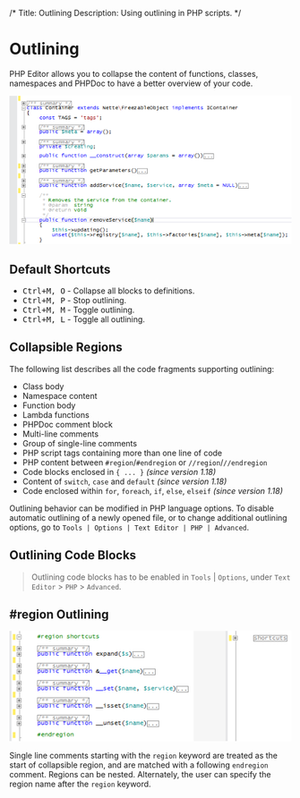 /*
Title: Outlining
Description: Using outlining in PHP scripts.
*/

# Outlining

PHP Editor allows you to collapse the content of functions, classes, namespaces and PHPDoc to have a better overview of your code.

![PHP code outlining](imgs/phptools-outlining.png "PHP code outlining.")

## Default Shortcuts

- <kbd>Ctrl+M, O</kbd> - Collapse all blocks to definitions.
- <kbd>Ctrl+M, P</kbd> - Stop outlining.
- <kbd>Ctrl+M, M</kbd> - Toggle outlining.
- <kbd>Ctrl+M, L</kbd> - Toggle all outlining.

## Collapsible Regions

The following list describes all the code fragments supporting outlining:

- Class body
- Namespace content
- Function body
- Lambda functions
- PHPDoc comment block
- Multi-line comments
- Group of single-line comments
- PHP script tags containing more than one line of code
- PHP content between `#region`/`#endregion` or `//region`/`//endregion`
- Code blocks enclosed in `{ ... }` *(since version 1.18)*
- Content of `switch`, `case` and `default` *(since version 1.18)*
- Code enclosed within `for`, `foreach`, `if`, `else`, `elseif` *(since version 1.18)*

Outlining behavior can be modified in PHP language options. To disable automatic outlining of a newly opened file, or to change additional outlining options, go to `Tools | Options | Text Editor | PHP | Advanced`.

## Outlining Code Blocks

> Outlining code blocks has to be enabled in `Tools` | `Options`, under `Text Editor` > `PHP` > `Advanced`.

## &#35;region Outlining

![Outlining of #region sections](imgs/phptools-regionoutline.png "Outlining of #region sections.")

Single line comments starting with the `region` keyword are treated as the start of collapsible region, and are matched with a following `endregion` comment. Regions can be nested. Alternately, the user can specify the region name after the `region` keyword.

